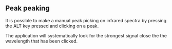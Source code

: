 ## Peak peaking

It is possible to make a manual peak picking on infrared spectra by pressing
the ALT key pressed and clicking on a peak.

The application will systematically look for the strongest signal close the
the wavelength that has been clicked.
